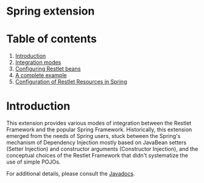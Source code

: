 Spring extension
================

Table of contents
=================

1.  [Introduction](http://wiki.restlet.org/docs_2.1/13-restlet/28-restlet/70-restlet.html#dsy70-restlet_Introduction)
2.  [Integration
    modes](http://wiki.restlet.org/docs_2.1/13-restlet/28-restlet/70-restlet/194-restlet.html "Spring extension - Integration modes")
3.  [Configuring Restlet
    beans](http://wiki.restlet.org/docs_2.1/13-restlet/28-restlet/70-restlet/195-restlet.html "Spring extension - Configuring Restlet beans")
4.  [A complete
    example](http://wiki.restlet.org/docs_2.1/13-restlet/28-restlet/70-restlet/196-restlet.html "Spring extension - A complete example")
5.  [Configuration of Restlet Resources in
    Spring](http://wiki.restlet.org/docs_2.1/13-restlet/28-restlet/70-restlet/197-restlet.html "Spring extension - Configuration of Restlet resources")

Introduction
============

This extension provides various modes of integration between the Restlet
Framework and the popular Spring Framework. Historically, this extension
emerged from the needs of Spring users, stuck between the Spring's
mechanism of Dependency Injection mostly based on JavaBean setters
(Setter Injection) and constructor arguments (Constructor Injection),
and the conceptual choices of the Restlet Framework that didn't
systematize the use of simple POJOs. 

For additional details, please consult the
[Javadocs](http://restlet.org/learn/javadocs/2.0/jee/ext/org/restlet/ext/spring/package-summary.html).

